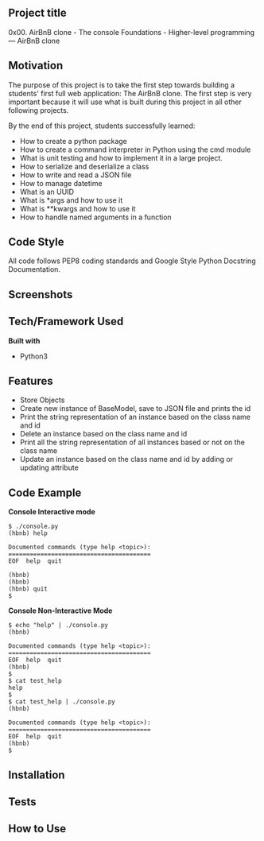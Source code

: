 ## Project title
0x00. AirBnB clone - The console
Foundations - Higher-level programming ― AirBnB clone

## Motivation
The purpose of this project is to take the first step towards building a students' first full web application: The AirBnB clone. The first step is very important because it will use what is built during this project in all other following projects.

By the end of this project, students successfully learned:
- How to create a python package
- How to create a command interpreter in Python using the cmd module
- What is unit testing and how to implement it in a large project.
- How to serialize and deserialize a class
- How to write and read a JSON file
- How to manage datetime
- What is an UUID
- What is *args and how to use it
- What is **kwargs and how to  use it
- How to handle named arguments in a function

## Code Style
All code follows PEP8 coding standards and Google Style Python Docstring Documentation.

## Screenshots

## Tech/Framework Used
<b>Built with</b>
- Python3

## Features
- Store Objects
- Create new instance of BaseModel, save to JSON file and prints the id
- Print the string representation of an instance based on the class name and id
- Delete an instance based on the class name and id
- Print all the string representation of all instances based or not on the class name
- Update an instance based on the class name and id by adding or updating attribute

## Code Example

<b> Console Interactive mode </b>
```
$ ./console.py
(hbnb) help

Documented commands (type help <topic>):
========================================
EOF  help  quit

(hbnb)
(hbnb)
(hbnb) quit
$
```

<b> Console Non-Interactive Mode</b>
```
$ echo "help" | ./console.py
(hbnb)

Documented commands (type help <topic>):
========================================
EOF  help  quit
(hbnb)
$
$ cat test_help
help
$
$ cat test_help | ./console.py
(hbnb)

Documented commands (type help <topic>):
========================================
EOF  help  quit
(hbnb)
$
```

## Installation


## Tests


## How to Use
